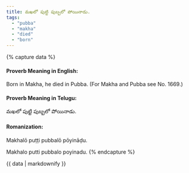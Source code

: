 ```yaml
---
title: మఖలో పుట్టి పుబ్బలో పోయినాడు.
tags:
  - "pubba"
  - "makha"
  - "died"
  - "born"
---
```


{% capture data %}
#### Proverb Meaning in English:
Born in Makha, he died in Pubba.
(For Makha and Pubba see No. 1669.)

#### Proverb Meaning in Telugu:
మఖలో పుట్టి పుబ్బలో పోయినాడు.

#### Romanization:
Makhalō puṭṭi pubbalō pōyināḍu.

Makhalo putti pubbalo poyinadu.
{% endcapture %}

{{ data | markdownify }}

